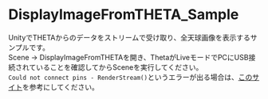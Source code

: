 # DisplayImageFromTHETA_Sample
UnityでTHETAからのデータをストリームで受け取り、全天球画像を表示するサンプルです。  
Scene -> DisplayImageFromTHETAを開き、ThetaがLiveモードでPCにUSB接続されていることを確認してからSceneを実行してください。  
`Could not connect pins - RenderStream()`というエラーが出る場合は、[このサイト](https://community.theta360.guide/t/solved-unity-cant-display-theta-v-live-stream-on-windows-10/1688/25)を参考にしてください。
